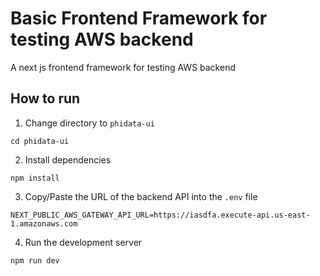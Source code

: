 # Basic Frontend Framework for testing AWS backend

A next js frontend framework for testing AWS backend

## How to run

1. Change directory to `phidata-ui`

`cd phidata-ui`

2. Install dependencies

`npm install`

3. Copy/Paste the URL of the backend API into the `.env` file

`NEXT_PUBLIC_AWS_GATEWAY_API_URL=https://iasdfa.execute-api.us-east-1.amazonaws.com`

4. Run the development server

`npm run dev`

